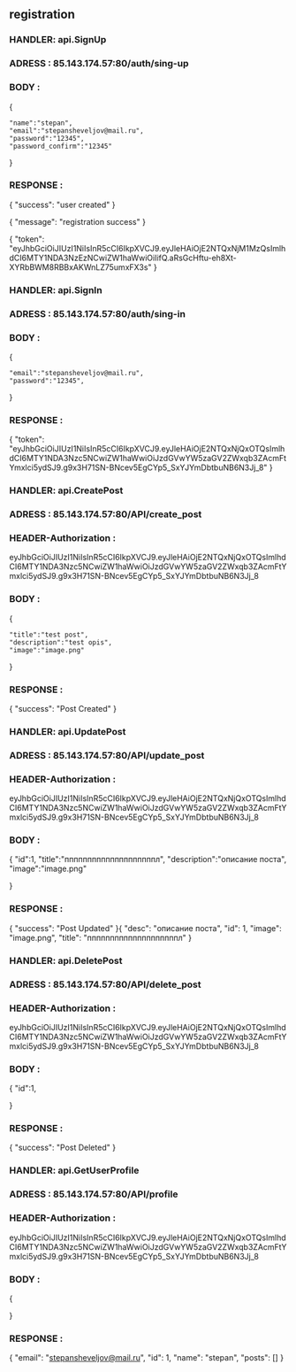 ## registration

###  HANDLER: api.SignUp
### ADRESS : 85.143.174.57:80/auth/sing-up

### BODY :
{

    "name":"stepan",
    "email":"stepansheveljov@mail.ru",
    "password":"12345",
    "password_confirm":"12345"

}

### RESPONSE :
{
"success": "user created"
}

{
"message": "registration success"
}

{
"token": "eyJhbGciOiJIUzI1NiIsInR5cCI6IkpXVCJ9.eyJleHAiOjE2NTQxNjM1MzQsImlhdCI6MTY1NDA3NzEzNCwiZW1haWwiOiIifQ.aRsGcHftu-eh8Xt-XYRbBWM8RBBxAKWnLZ75umxFX3s"
}



###  HANDLER: api.SignIn
### ADRESS : 85.143.174.57:80/auth/sing-in

### BODY :
{

    "email":"stepansheveljov@mail.ru",
    "password":"12345",

}

### RESPONSE :
{
"token": "eyJhbGciOiJIUzI1NiIsInR5cCI6IkpXVCJ9.eyJleHAiOjE2NTQxNjQxOTQsImlhdCI6MTY1NDA3Nzc5NCwiZW1haWwiOiJzdGVwYW5zaGV2ZWxqb3ZAcmFtYmxlci5ydSJ9.g9x3H71SN-BNcev5EgCYp5_SxYJYmDbtbuNB6N3Jj_8"
}


###  HANDLER: api.CreatePost
### ADRESS : 85.143.174.57:80/API/create_post

### HEADER-Authorization :
eyJhbGciOiJIUzI1NiIsInR5cCI6IkpXVCJ9.eyJleHAiOjE2NTQxNjQxOTQsImlhdCI6MTY1NDA3Nzc5NCwiZW1haWwiOiJzdGVwYW5zaGV2ZWxqb3ZAcmFtYmxlci5ydSJ9.g9x3H71SN-BNcev5EgCYp5_SxYJYmDbtbuNB6N3Jj_8
### BODY :
{

    "title":"test post",
    "description":"test opis",
    "image":"image.png"

}

### RESPONSE :
{
"success": "Post Created"
}


###  HANDLER: api.UpdatePost
### ADRESS : 85.143.174.57:80/API/update_post

### HEADER-Authorization :
eyJhbGciOiJIUzI1NiIsInR5cCI6IkpXVCJ9.eyJleHAiOjE2NTQxNjQxOTQsImlhdCI6MTY1NDA3Nzc5NCwiZW1haWwiOiJzdGVwYW5zaGV2ZWxqb3ZAcmFtYmxlci5ydSJ9.g9x3H71SN-BNcev5EgCYp5_SxYJYmDbtbuNB6N3Jj_8
### BODY :
{
"id":1,
"title":"ппппппппппппппппппппл",
"description":"описание поста",
"image":"image.png"

}

### RESPONSE :
{
"success": "Post Updated"
}{
"desc": "описание поста",
"id": 1,
"image": "image.png",
"title": "ппппппппппппппппппппл"
}


###  HANDLER: api.DeletePost
### ADRESS : 85.143.174.57:80/API/delete_post

### HEADER-Authorization :
eyJhbGciOiJIUzI1NiIsInR5cCI6IkpXVCJ9.eyJleHAiOjE2NTQxNjQxOTQsImlhdCI6MTY1NDA3Nzc5NCwiZW1haWwiOiJzdGVwYW5zaGV2ZWxqb3ZAcmFtYmxlci5ydSJ9.g9x3H71SN-BNcev5EgCYp5_SxYJYmDbtbuNB6N3Jj_8
### BODY :
{
"id":1,

}

### RESPONSE :
{
"success": "Post Deleted"
}


###  HANDLER: api.GetUserProfile
### ADRESS : 85.143.174.57:80/API/profile

### HEADER-Authorization :
eyJhbGciOiJIUzI1NiIsInR5cCI6IkpXVCJ9.eyJleHAiOjE2NTQxNjQxOTQsImlhdCI6MTY1NDA3Nzc5NCwiZW1haWwiOiJzdGVwYW5zaGV2ZWxqb3ZAcmFtYmxlci5ydSJ9.g9x3H71SN-BNcev5EgCYp5_SxYJYmDbtbuNB6N3Jj_8
### BODY :
{

}

### RESPONSE :
{
"email": "stepansheveljov@mail.ru",
"id": 1,
"name": "stepan",
"posts": []
}



